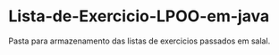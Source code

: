 # Lista-de-Exercicio-LPOO-em-java
Pasta para armazenamento das listas de exercicios passados em salal.
